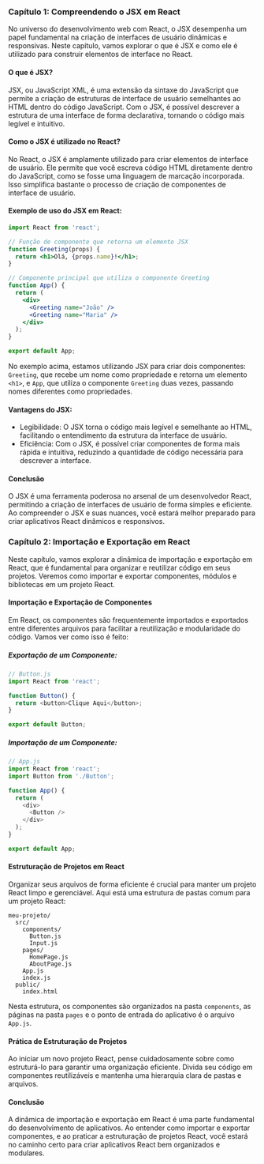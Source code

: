 ### Capítulo 1: Compreendendo o JSX em React

No universo do desenvolvimento web com React, o JSX desempenha um papel fundamental na criação de interfaces de usuário dinâmicas e responsivas. Neste capítulo, vamos explorar o que é JSX e como ele é utilizado para construir elementos de interface no React.

#### O que é JSX?

JSX, ou JavaScript XML, é uma extensão da sintaxe do JavaScript que permite a criação de estruturas de interface de usuário semelhantes ao HTML dentro do código JavaScript. Com o JSX, é possível descrever a estrutura de uma interface de forma declarativa, tornando o código mais legível e intuitivo.

#### Como o JSX é utilizado no React?

No React, o JSX é amplamente utilizado para criar elementos de interface de usuário. Ele permite que você escreva código HTML diretamente dentro do JavaScript, como se fosse uma linguagem de marcação incorporada. Isso simplifica bastante o processo de criação de componentes de interface de usuário.

#### Exemplo de uso do JSX em React:

```jsx
import React from 'react';

// Função de componente que retorna um elemento JSX
function Greeting(props) {
  return <h1>Olá, {props.name}!</h1>;
}

// Componente principal que utiliza o componente Greeting
function App() {
  return (
    <div>
      <Greeting name="João" />
      <Greeting name="Maria" />
    </div>
  );
}

export default App;
```

No exemplo acima, estamos utilizando JSX para criar dois componentes: `Greeting`, que recebe um nome como propriedade e retorna um elemento `<h1>`, e `App`, que utiliza o componente `Greeting` duas vezes, passando nomes diferentes como propriedades.

#### Vantagens do JSX:

- Legibilidade: O JSX torna o código mais legível e semelhante ao HTML, facilitando o entendimento da estrutura da interface de usuário.
- Eficiência: Com o JSX, é possível criar componentes de forma mais rápida e intuitiva, reduzindo a quantidade de código necessária para descrever a interface.

#### Conclusão

O JSX é uma ferramenta poderosa no arsenal de um desenvolvedor React, permitindo a criação de interfaces de usuário de forma simples e eficiente. Ao compreender o JSX e suas nuances, você estará melhor preparado para criar aplicativos React dinâmicos e responsivos.

### Capítulo 2: Importação e Exportação em React

Neste capítulo, vamos explorar a dinâmica de importação e exportação em React, que é fundamental para organizar e reutilizar código em seus projetos. Veremos como importar e exportar componentes, módulos e bibliotecas em um projeto React.

#### Importação e Exportação de Componentes

Em React, os componentes são frequentemente importados e exportados entre diferentes arquivos para facilitar a reutilização e modularidade do código. Vamos ver como isso é feito:

##### Exportação de um Componente:

```javascript
// Button.js
import React from 'react';

function Button() {
  return <button>Clique Aqui</button>;
}

export default Button;
```

##### Importação de um Componente:

```javascript
// App.js
import React from 'react';
import Button from './Button';

function App() {
  return (
    <div>
      <Button />
    </div>
  );
}

export default App;
```

#### Estruturação de Projetos em React

Organizar seus arquivos de forma eficiente é crucial para manter um projeto React limpo e gerenciável. Aqui está uma estrutura de pastas comum para um projeto React:

```
meu-projeto/
  src/
    components/
      Button.js
      Input.js
    pages/
      HomePage.js
      AboutPage.js
    App.js
    index.js
  public/
    index.html
```

Nesta estrutura, os componentes são organizados na pasta `components`, as páginas na pasta `pages` e o ponto de entrada do aplicativo é o arquivo `App.js`.

#### Prática de Estruturação de Projetos

Ao iniciar um novo projeto React, pense cuidadosamente sobre como estruturá-lo para garantir uma organização eficiente. Divida seu código em componentes reutilizáveis e mantenha uma hierarquia clara de pastas e arquivos.

#### Conclusão

A dinâmica de importação e exportação em React é uma parte fundamental do desenvolvimento de aplicativos. Ao entender como importar e exportar componentes, e ao praticar a estruturação de projetos React, você estará no caminho certo para criar aplicativos React bem organizados e modulares.